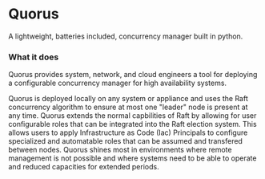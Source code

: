 # Quorus

A lightweight, batteries included, concurrency manager built in python. 

### What it does

Quorus provides system, network, and cloud engineers a tool for deploying a configurable concurrency manager for high availability systems. 

Quorus is deployed locally on any system or appliance and uses the Raft concurrency algorithm to ensure at most one "leader" node is present at any time. Quorus extends the normal capbilities of Raft by allowing for user configurable roles that can be integrated into the Raft election system. This allows users to apply Infrastructure as Code (Iac) Principals to configure specialized and automatable roles that can be assumed and transfered between nodes. Quorus shines most in environments where remote management is not possible and where systems need to be able to operate and reduced capacities for extended periods.


